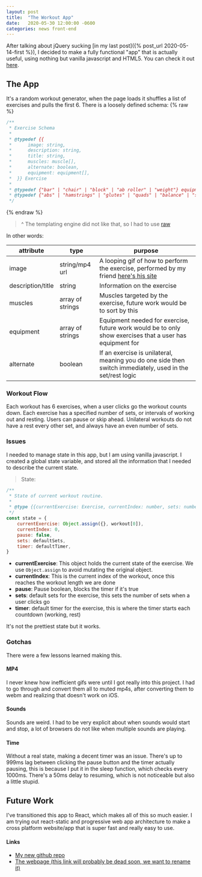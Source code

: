 ```yaml
---
layout: post
title:  "The Workout App"
date:   2020-05-30 12:00:00 -0600
categories: news front-end
---
```


After talking about jQuery sucking [in my last post]({% post_url 2020-05-14-first %}), I decided to make a fully functional "app" that is actually useful, using nothing but vanilla javascript and HTML5. You can check it out [here](/workout).

## The App
It's a random workout generator, when the page loads it shuffles a list of exercises and pulls the first 6. There is a loosely defined schema:
{% raw %}
```js
/**
 * Exercise Schema
 * 
 * @typedef {{
 *      image: string,
 *      description: string,
 *      title: string,
 *      muscles: muscle[],
 *      alternate: boolean,
 *      equipment: equipment[],
 *  }} Exercise
 * 
 * @typedef {"bar" | "chair" | "block" | "ab roller" | "weight"} equipment
 * @typedef {"abs" | "hamstrings" | "glutes" | "quads" | "balance" | "shoulder" | "stretch" | "back" | "chest" | "triceps" | "biceps"} muscle
 */
 ```
 {% endraw %}

> ^ The templating engine did not like that, so I had to use [raw](https://rubydoc.info/gems/liquid/Liquid/Raw)

In other words:

attribute | type | purpose
-- | -- | --
image | string/mp4 url| A looping gif of how to perform the exercise, performed by my friend [here's his site](themedicalrinse.com)
description/title | string | Information on the exercise
muscles | array of strings | Muscles targeted by the exercise, future work would be to sort by this
equipment | array of strings | Equipment needed for exercise, future work would be to only show exercises that a user has equipment for
alternate | boolean | If an exercise is unilateral, meaning you do one side then switch immediately, used in the set/rest logic

### Workout Flow

Each workout has 6 exercises, when a user clicks go the workout counts down. Each exercise has a specified number of sets, or intervals of working out and resting. Users can pause or skip ahead. Unilateral workouts do not have a rest every other set, and always have an even number of sets.

### Issues

I needed to manage state in this app, but I am using vanilla javascript. I created a global state variable, and stored all the information that I needed to describe the current state.

> State:

```js
/**
 * State of current workout routine.
 *
 * @type {{currentExercise: Exercise, currentIndex: number, sets: number, timer: number, pause: boolean}}
 */
const state = {
    currentExercise: Object.assign({}, workout[0]),
    currentIndex: 0,
    pause: false,
    sets: defaultSets,
    timer: defaultTimer,
}
```

* **currentExercise**: This object holds the current state of the exercise. We use `Object.assign` to avoid mutating the original object.
* **currentIndex**: This is the current index of the workout, once this reaches the workout length we are done
* **pause**: Pause boolean, blocks the timer if it's true
* **sets**: default sets for the exercise, this sets the number of sets when a user clicks go
* **timer**: default timer for the exercise, this is where the timer starts each countdown (working, rest)

It's not the prettiest state but it works.

### Gotchas

There were a few lessons learned making this.

#### MP4

I never knew how inefficient gifs were until I got really into this project. I had to go through and convert them all to muted mp4s, after converting them to webm and realizing that doesn't work on iOS.

#### Sounds

Sounds are weird. I had to be very explicit about when sounds would start and stop, a lot of browsers do not like when multiple sounds are playing.

#### Time

Without a real state, making a decent timer was an issue. There's up to 999ms lag between clicking the pause button and the timer actually pausing, this is because I put it in the sleep function, which checks every 1000ms. There's a 50ms delay to resuming, which is not noticeable but also a little stupid.

## Future Work

I've transitioned this app to React, which makes all of this so much easier. I am trying out react-static and progressive web app architecture to make a cross platform website/app that is super fast and really easy to use.

#### Links

* [My new github repo](https://github.com/nickjmiller/integrum-amplify/)
* [The webpage (this link will probably be dead soon, we want to rename it)](https://integrum.nickmiller.dev)